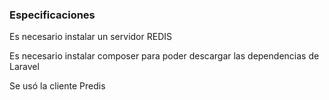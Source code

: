 <h3>Especificaciones</h3>
<p>Es necesario instalar un servidor REDIS</p>
<p>Es necesario instalar composer para poder descargar las dependencias de Laravel</p>
<p>Se usó la cliente Predis</p>
